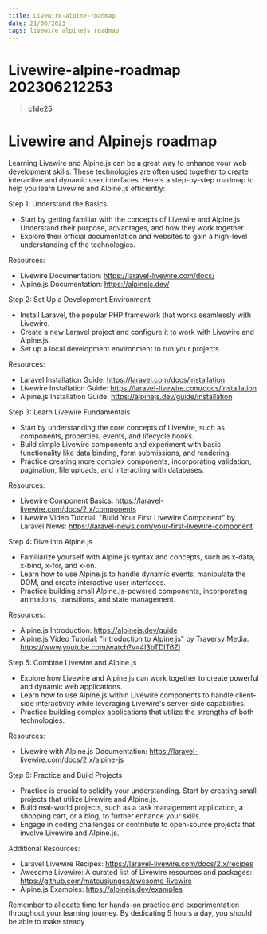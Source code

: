 ```yaml
---
title: Livewire-alpine-roadmap
date: 21/06/2023
tags: livewire alpinejs roadmap
---
```


# **Livewire-alpine-roadmap** 202306212253 
> **c1de25**

# Livewire and Alpinejs roadmap

Learning Livewire and Alpine.js can be a great way to enhance your web development skills. These technologies are often used together to create interactive and dynamic user interfaces. Here's a step-by-step roadmap to help you learn Livewire and Alpine.js efficiently:

Step 1: Understand the Basics
- Start by getting familiar with the concepts of Livewire and Alpine.js. Understand their purpose, advantages, and how they work together.
- Explore their official documentation and websites to gain a high-level understanding of the technologies.

Resources:
- Livewire Documentation: https://laravel-livewire.com/docs/
- Alpine.js Documentation: https://alpinejs.dev/

Step 2: Set Up a Development Environment
- Install Laravel, the popular PHP framework that works seamlessly with Livewire.
- Create a new Laravel project and configure it to work with Livewire and Alpine.js.
- Set up a local development environment to run your projects.

Resources:
- Laravel Installation Guide: https://laravel.com/docs/installation
- Livewire Installation Guide: https://laravel-livewire.com/docs/installation
- Alpine.js Installation Guide: https://alpinejs.dev/guide/installation

Step 3: Learn Livewire Fundamentals
- Start by understanding the core concepts of Livewire, such as components, properties, events, and lifecycle hooks.
- Build simple Livewire components and experiment with basic functionality like data binding, form submissions, and rendering.
- Practice creating more complex components, incorporating validation, pagination, file uploads, and interacting with databases.

Resources:
- Livewire Component Basics: https://laravel-livewire.com/docs/2.x/components
- Livewire Video Tutorial: "Build Your First Livewire Component" by Laravel News: https://laravel-news.com/your-first-livewire-component

Step 4: Dive into Alpine.js
- Familiarize yourself with Alpine.js syntax and concepts, such as x-data, x-bind, x-for, and x-on.
- Learn how to use Alpine.js to handle dynamic events, manipulate the DOM, and create interactive user interfaces.
- Practice building small Alpine.js-powered components, incorporating animations, transitions, and state management.

Resources:
- Alpine.js Introduction: https://alpinejs.dev/guide
- Alpine.js Video Tutorial: "Introduction to Alpine.js" by Traversy Media: https://www.youtube.com/watch?v=4l3bTDlT6ZI

Step 5: Combine Livewire and Alpine.js
- Explore how Livewire and Alpine.js can work together to create powerful and dynamic web applications.
- Learn how to use Alpine.js within Livewire components to handle client-side interactivity while leveraging Livewire's server-side capabilities.
- Practice building complex applications that utilize the strengths of both technologies.

Resources:
- Livewire with Alpine.js Documentation: https://laravel-livewire.com/docs/2.x/alpine-js

Step 6: Practice and Build Projects
- Practice is crucial to solidify your understanding. Start by creating small projects that utilize Livewire and Alpine.js.
- Build real-world projects, such as a task management application, a shopping cart, or a blog, to further enhance your skills.
- Engage in coding challenges or contribute to open-source projects that involve Livewire and Alpine.js.

Additional Resources:
- Laravel Livewire Recipes: https://laravel-livewire.com/docs/2.x/recipes
- Awesome Livewire: A curated list of Livewire resources and packages: https://github.com/mateusjunges/awesome-livewire
- Alpine.js Examples: https://alpinejs.dev/examples

Remember to allocate time for hands-on practice and experimentation throughout your learning journey. By dedicating 5 hours a day, you should be able to make steady